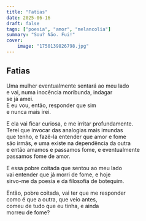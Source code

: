 ```yaml
---
title: "Fatias"
date: 2025-06-16
draft: false
tags: ["poesia", "amor", "melancolia"]
summary: "Sou? Não. Fui!"
cover:
    image: "1750139826798.jpg"
---
```

## Fatias

Uma mulher eventualmente sentará ao meu lado<br>
e vai, numa inocência moribunda, indagar<br>
se já amei.<br>
E eu vou, então, responder que sim<br>
e nunca mais irei.<br>

E ela vai ficar curiosa, e me irritar profundamente.<br>
Terei que invocar das analogias mais imundas<br>
que tenho, e fazê-la entender que amor e fome<br>
são irmãs, e uma existe na dependência da outra<br>
e então amamos e passamos fome, e eventualmente<br>
passamos fome de amor.<br>

E essa pobre coitada que sentou ao meu lado<br>
vai entender que já morri de fome, e hoje<br>
sirvo-me da poesia e da filosofia de botequim.<br>

Então, pobre coitada, vai ter que me responder<br>
como é que a outra, que veio antes,<br>
comeu de tudo que eu tinha, e ainda <br>
morreu de fome?



